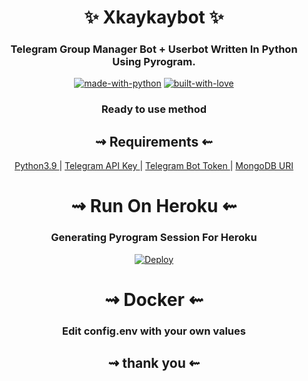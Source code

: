 <h1 align="center"> 
    ✨ Xkaykaybot ✨ 
</h1>

<h3 align="center"> 
    Telegram Group Manager Bot + Userbot Written In Python Using Pyrogram.
</h3>

<p align="center">
    <a href="https://python.org"> <img src="http://forthebadge.com/images/badges/made-with-python.svg" alt="made-with-python"></a>
    <a href="https://GitHub.com/famouskaykay"> <img src="http://ForTheBadge.com/images/badges/built-with-love.svg" alt="built-with-love"></a>
</p>

<h3 align="center"> 
    Ready to use method
</h3>

<h2 align="center"> 
   ⇝ Requirements ⇜
</h2>

<p align="center">
    <a href="https://www.python.org/downloads/release/python-390/"> Python3.9 </a> |
    <a href="https://docs.pyrogram.org/intro/setup#api-keys"> Telegram API Key </a> |
    <a href="https://t.me/botfather"> Telegram Bot Token </a> | 
    <a href="https://telegra.ph/How-To-get-Mongodb-URI-04-06"> MongoDB URI </a>
</p>

<h1 align="center"> 
   ⇝ Run On Heroku ⇜
</h1>

<h3 align="center"> 
   Generating Pyrogram Session For Heroku
</h3>

<p align="center">
    <a href="https://heroku.com/deploy?template=https://github.com/famouskaykay/raiya"> <img src="https://www.herokucdn.com/deploy/button.svg" alt="Deploy"></a>
</p>

<h1 align="center"> 
   ⇝ Docker ⇜
</h1>


<h3 align="center"> 
    Edit <b> config.env </b> with your own values
</h3>


<h2 align="center"> 
   ⇝ thank you  ⇜
</h2>
